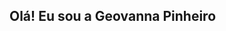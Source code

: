 ## Olá! Eu sou a Geovanna Pinheiro

<!--


Here are some ideas to get you started:

- 🔭 Hoje sou front-end
- 🌱 estudando tyescript
- 👯 I’m looking to collaborate on ...
- 🤔 I’m looking for help with ...
- 💬 Ask me about ...
- 📫 How to reach me: ...
- 😄 Pronouns: ...
- ⚡ Fun fact: ...
-->

